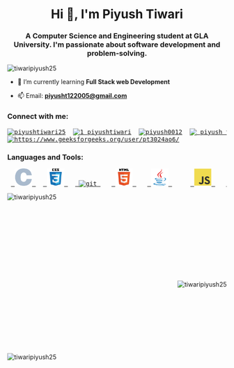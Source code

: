 <h1 align="center">Hi 👋, I'm Piyush Tiwari</h1>
<h3 align="center">A Computer Science and Engineering student at GLA University. I'm passionate about software development and problem-solving.</h3>

<p align="left"> <img src="https://komarev.com/ghpvc/?username=tiwaripiyush25&label=Profile%20views&color=0e75b6&style=flat" alt="tiwaripiyush25" /> </p>

- 🌱 I’m currently learning **Full Stack web Development** 

- 📫 Email: **piyusht122005@gmail.com**

<h3 align="left">Connect with me:</h3>
<pre align="left">
<a href="https://linkedin.com/in/piyushtiwari25" target="blank"><img align="center" src="https://raw.githubusercontent.com/rahuldkjain/github-profile-readme-generator/master/src/images/icons/Social/linked-in-alt.svg" alt="piyushtiwari25" height="30" width="40" /></a>  <a style="margin-left:50"  href="https://instagram.com/1_piyushtiwari" target="blank"><img align="center" src="https://raw.githubusercontent.com/rahuldkjain/github-profile-readme-generator/master/src/images/icons/Social/instagram.svg" alt="1_piyushtiwari" height="30" width="40" /></a>  <a style="margin-left:50" href="https://codeforces.com/profile/piyush0012" target="blank"><img align="center" src="https://raw.githubusercontent.com/rahuldkjain/github-profile-readme-generator/master/src/images/icons/Social/codeforces.svg" alt="piyush0012" height="30" width="40" /></a>  <a style="margin-left:50" href="https://www.leetcode.com/_piyush_tiwari" target="blank"><img align="center" src="https://raw.githubusercontent.com/rahuldkjain/github-profile-readme-generator/master/src/images/icons/Social/leet-code.svg" alt="_piyush_tiwari" height="30" width="40" /></a>
<a href="https://auth.geeksforgeeks.org/user/https://www.geeksforgeeks.org/user/pt3024ao6/" target="blank"><img align="center" src="https://raw.githubusercontent.com/rahuldkjain/github-profile-readme-generator/master/src/images/icons/Social/geeks-for-geeks.svg" alt="https://www.geeksforgeeks.org/user/pt3024ao6/" height="30" width="40" /></a>
</pre>

<h3 align="left">Languages and Tools:</h3>
<pre align="left"> <a href="https://www.cprogramming.com/" target="_blank" rel="noreferrer"> <img src="https://raw.githubusercontent.com/devicons/devicon/master/icons/c/c-original.svg" alt="c" width="40" height="40"/> </a>  <a href="https://www.w3schools.com/css/" target="_blank" rel="noreferrer"> <img src="https://raw.githubusercontent.com/devicons/devicon/master/icons/css3/css3-original-wordmark.svg" alt="css3" width="40" height="40"/> </a>  <a href="https://git-scm.com/" target="_blank" rel="noreferrer"> <img src="https://www.vectorlogo.zone/logos/git-scm/git-scm-icon.svg" alt="git" width="40" height="40"/> </a>   <a href="https://www.w3.org/html/" target="_blank" rel="noreferrer"> <img src="https://raw.githubusercontent.com/devicons/devicon/master/icons/html5/html5-original-wordmark.svg" alt="html5" width="40" height="40"/> </a>   <a href="https://www.java.com" target="_blank" rel="noreferrer"> <img src="https://raw.githubusercontent.com/devicons/devicon/master/icons/java/java-original.svg" alt="java" width="40" height="40"/> </a>     <a href="https://developer.mozilla.org/en-US/docs/Web/JavaScript" target="_blank" rel="noreferrer"> <img src="https://raw.githubusercontent.com/devicons/devicon/master/icons/javascript/javascript-original.svg" alt="javascript" width="40" height="40"/> </a>   <a href="https://www.mysql.com/" target="_blank" rel="noreferrer"> <img src="https://raw.githubusercontent.com/devicons/devicon/master/icons/mysql/mysql-original-wordmark.svg" alt="mysql" width="40" height="40"/> </a>   <a href="https://www.python.org" target="_blank" rel="noreferrer"> <img src="https://raw.githubusercontent.com/devicons/devicon/master/icons/python/python-original.svg" alt="python" width="40" height="40"/> </a> </pre>


<p><img align="left" src="https://github-readme-stats.vercel.app/api?username=tiwaripiyush25&show_icons=true&locale=en" alt="tiwaripiyush25" /></p><br><br><br><br><br><br><br><br><br><br><br>
<p><img  align="right" src="https://github-readme-streak-stats.herokuapp.com/?user=tiwaripiyush25&" alt="tiwaripiyush25" /></p><br><br><br><br><br><br><br><br><br>

<p><img align="" src="https://github-readme-stats.vercel.app/api/top-langs?username=tiwaripiyush25&show_icons=true&locale=en&layout=compact" alt="tiwaripiyush25" /></p>

